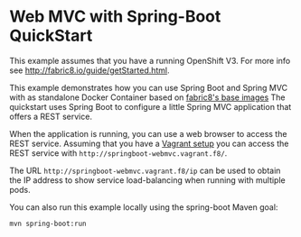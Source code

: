 # Web MVC with Spring-Boot QuickStart

This example assumes that you have a running OpenShift V3.
For more info see http://fabric8.io/guide/getStarted.html.

This example demonstrates how you can use Spring Boot and Spring MVC with as standalone Docker
Container based on [fabric8's base images](https://github.com/fabric8io/base-images#java-base-images)
The quickstart uses Spring Boot to configure a little Spring MVC application that offers a REST service.

When the application is running, you can use a web browser to access the REST service. Assuming that you 
have a [Vagrant setup](http://fabric8.io/guide/getStarted/vagrant.html) you can access the REST service with
`http://springboot-webmvc.vagrant.f8/`.

The URL `http://springboot-webmvc.vagrant.f8/ip` can be used to obtain the IP address to show service load-balancing 
when running with multiple pods.

You can also run this example locally using the spring-boot Maven goal:

    mvn spring-boot:run

    